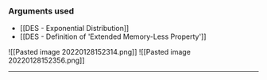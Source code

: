 ### Arguments used
- [[DES - Exponential Distribution]]
- [[DES - Definition of 'Extended Memory-Less Property']]

![[Pasted image 20220128152314.png]]
![[Pasted image 20220128152356.png]]

---


